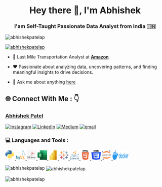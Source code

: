 <h1 align="center">Hey there 👋, I'm Abhishek</h1>
<h3 align="center"> I'am Self-Taught Passionate Data Analyst from India  🇮🇳 </h3>

<p align="left"> <img src="https://komarev.com/ghpvc/?username=abhishekpatelap&label=Profile%20views&color=0e75b6&style=flat" alt="abhishekpatelap" /> </p>

<p align="left"> <a href="https://github.com/ryo-ma/github-profile-trophy"><img src="https://github-profile-trophy.vercel.app/?username=abhishekpatelap" alt="abhishekpatelap" /></a> </p>


- 💼  Last Mile Transportation Analyst at **[Amazon](http://razorpay.com/)**

- ❤️  Passionate about analyzing data, uncovering patterns, and finding meaningful insights to drive decisions.

- 💬 Ask me about anything [here](https://github.com/abhishekpatelap/abhishekpatelap/issues)



## 🌐 Connect With Me : 👇 

### [Abhishek Patel](https://bio.link/abhishek_patel)
[![Instagram](https://img.shields.io/badge/Instagram-%23E4405F.svg?logo=Instagram&logoColor=white)](https://instagram.com/connect_patel)
[![LinkedIn](https://img.shields.io/badge/LinkedIn-%230077B5.svg?logo=linkedin&logoColor=white)](https://www.linkedin.com/in/connect-patel/)
[![Medium](https://img.shields.io/badge/Medium-12100E?logo=medium&logoColor=white)](https://medium.com/@@abhishek_patel) 
[![email](https://img.shields.io/badge/Email-D14836?logo=gmail&logoColor=white)](mailto:00096abhishek@gmail.com) 



<p align="left">
<h3 align="left"> 💻 Languages and Tools :</h3>


<p align="left">
    
  <a href="https://www.python.org">
    <img src="https://github.com/AbhishekPatelAP/AbhishekPatelAP/blob/main/Images/Python.png" alt="python" width="30" height="30"/>
  </a>
  
  <a href="https://www.mysql.com" target="_blank">
    <img src="https://github.com/AbhishekPatelAP/AbhishekPatelAP/blob/main/Images/MySQL.png" alt="mysql" width="30" height="30"/>
  </a>

  <a href="https://www.microsoft.com/en-in/sql-server" target="_blank">
    <img src="https://github.com/AbhishekPatelAP/AbhishekPatelAP/blob/main/Images/MSQLServer.png" alt="msqlserver" width="30" height="30"/>
  </a>

  <a href="https://www.microsoft.com/en-in/microsoft-365/excel" target="_blank">
    <img src="https://github.com/AbhishekPatelAP/AbhishekPatelAP/blob/main/Images/Microsoft_Office_Excel.png" alt="excel" width="30" height="30"/>
  </a>

  <a href="https://www.microsoft.com/en-us/power-platform/products/power-bi" target="_blank">
    <img src="https://github.com/AbhishekPatelAP/AbhishekPatelAP/blob/main/Images/Power_BI.png" alt="power-bi" width="30" height="30"/>
  </a>

  <a href="https://www.tableau.com/" target="_blank">
    <img src="https://github.com/AbhishekPatelAP/AbhishekPatelAP/blob/main/Images/Tableau.png" alt="tableau" width="30" height="30"/>
  </a>

  <a href="https://www.java.com/en/">
    <img src="https://github.com/AbhishekPatelAP/AbhishekPatelAP/blob/main/Images/Java.png" alt="java" width="30" height="30"/>
  </a>

  <a href="https://html.com/">
    <img src="https://github.com/AbhishekPatelAP/AbhishekPatelAP/blob/main/Images/HTML.png" alt="html" width="30" height="30"/>
  </a>

  <a href="https://developer.mozilla.org/en-US/docs/Web/CSS">
    <img src="https://github.com/AbhishekPatelAP/AbhishekPatelAP/blob/main/Images/CSS3.png" alt="css" width="30" height="30"/>
  </a>

  <a href="https://jupyter.org/">
    <img src="https://github.com/AbhishekPatelAP/AbhishekPatelAP/blob/main/Images/Jupyter.png" alt="jupyter" width="30" height="30"/>
  </a>

  <a href="https://www.docker.com/">
    <img src="https://github.com/AbhishekPatelAP/AbhishekPatelAP/blob/main/Images/Docker.png" alt="docker" width="50" height="30"/>
  </a>

 
</p>


<p><img align="left" src="https://github-readme-stats.vercel.app/api/top-langs?username=abhishekpatelap&show_icons=true&locale=en&layout=compact" alt="abhishekpatelap" /></p>

<p>&nbsp;<img align="center" src="https://github-readme-stats.vercel.app/api?username=abhishekpatelap&show_icons=true&locale=en" alt="abhishekpatelap" /></p>

<p><img align="center" src="https://github-readme-streak-stats.herokuapp.com/?user=abhishekpatelap&" alt="abhishekpatelap" /></p>

